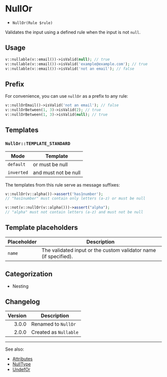# NullOr

- `NullOr(Rule $rule)`

Validates the input using a defined rule when the input is not `null`.

## Usage

```php
v::nullable(v::email())->isValid(null); // true
v::nullable(v::email())->isValid('example@example.com'); // true
v::nullable(v::email())->isValid('not an email'); // false
```

## Prefix

For convenience, you can use `nullOr` as a prefix to any rule:

```php
v::nullOrEmail()->isValid('not an email'); // false
v::nullOrBetween(1, 3)->isValid(2); // true
v::nullOrBetween(1, 3)->isValid(null); // true
```
## Templates

### `NullOr::TEMPLATE_STANDARD`

| Mode       | Template             |
|------------|----------------------|
| `default`  | or must be null      |
| `inverted` | and must not be null |

The templates from this rule serve as message suffixes:

```php
v::nullOr(v::alpha())->assert('has1number');
// "has1number" must contain only letters (a-z) or must be null

v::not(v::nullOr(v::alpha()))->assert("alpha");
// "alpha" must not contain letters (a-z) and must not be null
```

## Template placeholders

| Placeholder | Description                                                      |
|-------------|------------------------------------------------------------------|
| `name`      | The validated input or the custom validator name (if specified). |

## Categorization

- Nesting

## Changelog

| Version | Description           |
|--------:|-----------------------|
|   3.0.0 | Renamed to `NullOr`   |
|   2.0.0 | Created as `Nullable` |

***
See also:

- [Attributes](Attributes.md)
- [NullType](NullType.md)
- [UndefOr](UndefOr.md)
